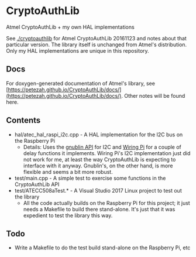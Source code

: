 # CryptoAuthLib
Atmel CryptoAuthLib + my own HAL implementations

See [./cryptoauthlib](https://github.com/Petezah/CryptoAuthLib/tree/master/cryptoauthlib) for Atmel CryptoAuthLib 20161123 and notes about that particular version.  The library itself is unchanged from Atmel's distribution.  Only my HAL implementations are unique in this repository.

## Docs
For doxygen-generated documentation of Atmel's library, see [https://petezah.github.io/CryptoAuthLib/docs/](https://petezah.github.io/CryptoAuthLib/docs/).  Other notes will be found here.

## Contents

* hal/atec_hal_raspi_i2c.cpp - A HAL implementation for the I2C bus on the Raspberry Pi
  * Details: Uses the [gnublin API](https://github.com/embeddedprojects/gnublin-api) for I2C and [Wiring Pi](http://wiringpi.com/) for a couple of delay functions it implements.  Wiring Pi's I2C implementation just did not work for me, at least the way CryptoAuthLib is expecting to interface with it anyway.  Gnublin's, on the other hand, is more flexible and seems a bit more robust.
* test/main.cpp - A simple test to exercise some functions in the CryptoAuthLib API
* test/ATECC508aTest.* - A Visual Studio 2017 Linux project to test out the library
  * All the code actually builds on the Raspberry Pi for this project; it just needs a Makefile to build there stand-alone.  It's just that it was expedient to test the library this way.
  
## Todo

* Write a Makefile to do the test build stand-alone on the Raspberry Pi, etc
